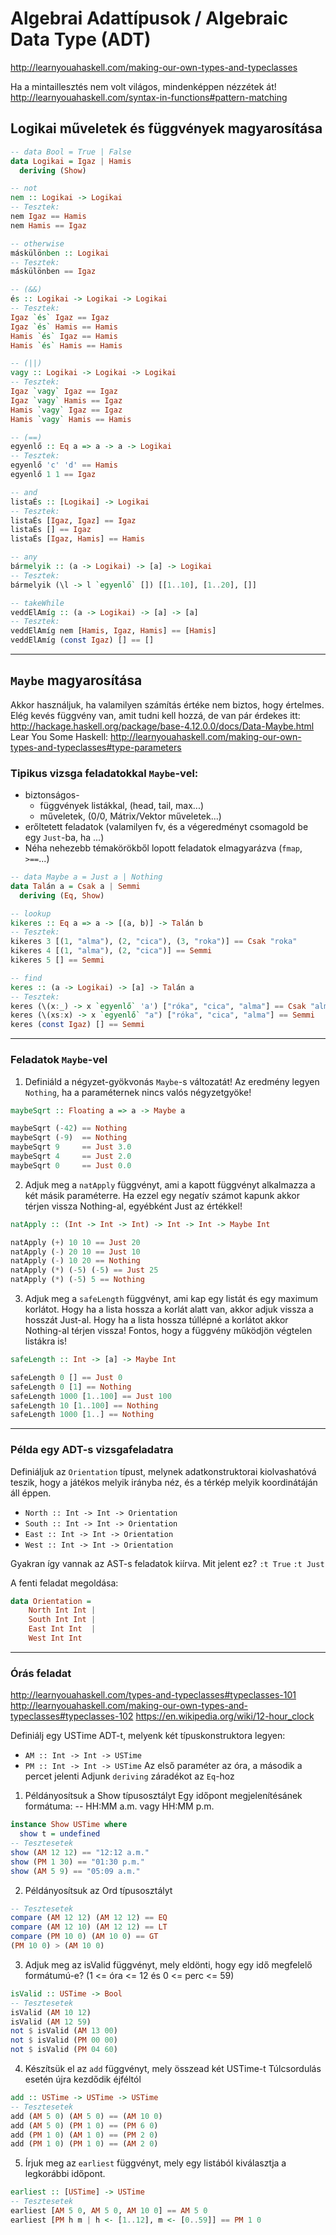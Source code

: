 # Algebrai Adattípusok / Algebraic Data Type (ADT)

http://learnyouahaskell.com/making-our-own-types-and-typeclasses

Ha a mintaillesztés nem volt világos, mindenképpen nézzétek át!
http://learnyouahaskell.com/syntax-in-functions#pattern-matching

## Logikai műveletek és függvények magyarosítása

```hs
-- data Bool = True | False
data Logikai = Igaz | Hamis
  deriving (Show)

-- not
nem :: Logikai -> Logikai
-- Tesztek:
nem Igaz == Hamis
nem Hamis == Igaz

-- otherwise
máskülönben :: Logikai
-- Tesztek:
máskülönben == Igaz

-- (&&)
és :: Logikai -> Logikai -> Logikai
-- Tesztek:
Igaz `és` Igaz == Igaz
Igaz `és` Hamis == Hamis
Hamis `és` Igaz == Hamis
Hamis `és` Hamis == Hamis

-- (||)
vagy :: Logikai -> Logikai -> Logikai
-- Tesztek:
Igaz `vagy` Igaz == Igaz
Igaz `vagy` Hamis == Igaz
Hamis `vagy` Igaz == Igaz
Hamis `vagy` Hamis == Hamis

-- (==)
egyenlő :: Eq a => a -> a -> Logikai
-- Tesztek:
egyenlő 'c' 'd' == Hamis
egyenlő 1 1 == Igaz

-- and
listaÉs :: [Logikai] -> Logikai
-- Tesztek:
listaÉs [Igaz, Igaz] == Igaz
listaÉs [] == Igaz
listaÉs [Igaz, Hamis] == Hamis

-- any
bármelyik :: (a -> Logikai) -> [a] -> Logikai
-- Tesztek:
bármelyik (\l -> l `egyenlő` []) [[1..10], [1..20], []]

-- takeWhile
veddElAmíg :: (a -> Logikai) -> [a] -> [a]
-- Tesztek:
veddElAmíg nem [Hamis, Igaz, Hamis] == [Hamis]
veddElAmíg (const Igaz) [] == []
```

---

## `Maybe` magyarosítása

Akkor használjuk, ha valamilyen számítás értéke nem biztos, hogy értelmes.
Elég kevés függvény van, amit tudni kell hozzá, de van pár érdekes itt:
http://hackage.haskell.org/package/base-4.12.0.0/docs/Data-Maybe.html
Lear You Some Haskell:
http://learnyouahaskell.com/making-our-own-types-and-typeclasses#type-parameters

### Tipikus vizsga feladatokkal `Maybe`-vel:

- biztonságos-
	- függvények listákkal, (head, tail, max...)
	- műveletek, (0/0, Mátrix/Vektor műveletek...)
- erőltetett feladatok (valamilyen fv, és a végeredményt csomagold be egy `Just`-ba, ha ...)
- Néha nehezebb témakörökből lopott feladatok elmagyarázva (`fmap`, `>==`...)

```hs
-- data Maybe a = Just a | Nothing
data Talán a = Csak a | Semmi
  deriving (Eq, Show)

-- lookup
kikeres :: Eq a => a -> [(a, b)] -> Talán b
-- Tesztek:
kikeres 3 [(1, "alma"), (2, "cica"), (3, "roka")] == Csak "roka"
kikeres 4 [(1, "alma"), (2, "cica")] == Semmi
kikeres 5 [] == Semmi

-- find
keres :: (a -> Logikai) -> [a] -> Talán a
-- Tesztek:
keres (\(x:_) -> x `egyenlő` 'a') ["róka", "cica", "alma"] == Csak "alma"
keres (\(xs:x) -> x `egyenlő` "a") ["róka", "cica", "alma"] == Semmi
keres (const Igaz) [] == Semmi
```
---

### Feladatok `Maybe`-vel

1. Definiáld a négyzet-gyökvonás `Maybe`-s változatát! 
Az eredmény legyen `Nothing`, ha a paraméternek nincs valós négyzetgyöke!

```hs
maybeSqrt :: Floating a => a -> Maybe a

maybeSqrt (-42) == Nothing
maybeSqrt (-9)  == Nothing
maybeSqrt 9     == Just 3.0
maybeSqrt 4     == Just 2.0
maybeSqrt 0     == Just 0.0
```

2. Adjuk meg a `natApply` függvényt, ami a kapott függvényt alkalmazza a két másik paraméterre. 
Ha ezzel egy negatív számot kapunk akkor térjen vissza Nothing-al, egyébként Just az értékkel!

```hs
natApply :: (Int -> Int -> Int) -> Int -> Int -> Maybe Int

natApply (+) 10 10 == Just 20
natApply (-) 20 10 == Just 10
natApply (-) 10 20 == Nothing
natApply (*) (-5) (-5) == Just 25 
natApply (*) (-5) 5 == Nothing 
```

3. Adjuk meg a `safeLength` függvényt, ami kap egy listát és egy maximum korlátot. Hogy ha a lista hossza a korlát alatt van, akkor adjuk vissza a hosszát Just-al. Hogy ha a lista hossza túllépné a korlátot akkor Nothing-al térjen vissza! Fontos, hogy a függvény működjön végtelen listákra is!
```hs
safeLength :: Int -> [a] -> Maybe Int

safeLength 0 [] == Just 0
safeLength 0 [1] == Nothing
safeLength 1000 [1..100] == Just 100
safeLength 10 [1..100] == Nothing
safeLength 1000 [1..] == Nothing
```

---

### Példa egy ADT-s vizsgafeladatra

Definiáljuk az `Orientation` típust, melynek adatkonstruktorai kiolvashatóvá teszik, hogy a játékos melyik irányba néz, és a térkép melyik koordinátáján áll éppen.

- `North :: Int -> Int -> Orientation`
- `South :: Int -> Int -> Orientation`
- `East :: Int -> Int -> Orientation`
- `West :: Int -> Int -> Orientation`

Gyakran így vannak az AST-s feladatok kiírva. Mit jelent ez?
`:t True`
`:t Just`

A fenti feladat megoldása:

```hs
data Orientation =
	North Int Int | 
	South Int Int | 
	East Int Int  | 
	West Int Int
```

---

### Órás feladat

http://learnyouahaskell.com/types-and-typeclasses#typeclasses-101
http://learnyouahaskell.com/making-our-own-types-and-typeclasses#typeclasses-102
https://en.wikipedia.org/wiki/12-hour_clock

Definiálj egy USTime ADT-t, melyenk két típuskonstruktora legyen:
- `AM :: Int -> Int -> USTime`
- `PM :: Int -> Int -> USTime`
Az első paraméter az óra, a második a percet jelenti
Adjunk `deriving` záradékot az `Eq`-hoz

1. Példányosítsuk a Show típusosztályt
Egy időpont megjelenítésánek formátuma:
--   HH:MM a.m. vagy HH:MM p.m.
```hs
instance Show USTime where
  show t = undefined
-- Tesztesetek
show (AM 12 12) == "12:12 a.m."
show (PM 1 30) == "01:30 p.m."
show (AM 5 9) == "05:09 a.m."
```

2. Példányosítsuk az Ord típusosztályt
```hs
-- Tesztesetek
compare (AM 12 12) (AM 12 12) == EQ
compare (AM 12 10) (AM 12 12) == LT
compare (PM 10 0) (AM 10 0) == GT
(PM 10 0) > (AM 10 0)
```

3. Adjuk meg az isValid függvényt, mely eldönti, hogy egy idő megfelelő formátumú-e?
(1 <= óra <= 12 és 0 <= perc <= 59)
```hs
isValid :: USTime -> Bool
-- Tesztesetek
isValid (AM 10 12)
isValid (AM 12 59)
not $ isValid (AM 13 00)
not $ isValid (PM 00 00)
not $ isValid (PM 04 60)
```

4. Készítsük el az `add` függvényt, mely összead két USTime-t 
Túlcsordulás esetén újra kezdődik éjféltól
```hs
add :: USTime -> USTime -> USTime
-- Tesztesetek
add (AM 5 0) (AM 5 0) == (AM 10 0)
add (AM 5 0) (PM 1 0) == (PM 6 0)
add (PM 1 0) (AM 1 0) == (PM 2 0)
add (PM 1 0) (PM 1 0) == (AM 2 0)
```

5.  Írjuk meg az `earliest` függvényt, mely egy listából kiválasztja a legkorábbi időpont. 
```hs
earliest :: [USTime] -> USTime 
-- Tesztesetek
earliest [AM 5 0, AM 5 0, AM 10 0] == AM 5 0
earliest [PM h m | h <- [1..12], m <- [0..59]] == PM 1 0
```
